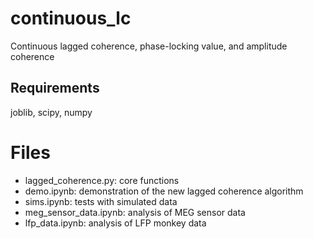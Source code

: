 # continuous_lc
Continuous lagged coherence, phase-locking value, and amplitude coherence

## Requirements
joblib, scipy, numpy

# Files
- lagged_coherence.py: core functions
- demo.ipynb: demonstration of the new lagged coherence algorithm
- sims.ipynb: tests with simulated data
- meg_sensor_data.ipynb: analysis of MEG sensor data
- lfp_data.ipynb: analysis of LFP monkey data
